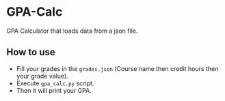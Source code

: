 # GPA-Calc
GPA Calculator that loads data from a json file.

## How to use
- Fill your grades in the `grades.json` (Course name then credit hours then your grade value).
- Execute `gpa_calc.py` script.
- Then it will print your GPA.

